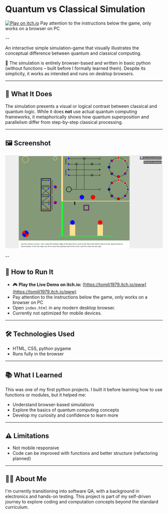 # Quantum vs Classical Simulation

[![Play on itch.io](https://img.shields.io/badge/Play_on-Itch.io-red?style=for-the-badge&logo=itch-io)](https://tomili1979.itch.io/qww)
Pay attention to the instructions below the game, only works on a browser on PC

--

An interactive simple simulation-game that visually illustrates the conceptual difference between quantum and classical computing.

🧠 The simulation is entirely browser-based and written in basic python (without functions – built before I formally learned them). Despite its simplicity, it works as intended and runs on desktop browsers.

---

## 🧪 What It Does

The simulation presents a visual or logical contrast between classical and quantum logic. While it does **not** use actual quantum computing frameworks, it metaphorically shows how quantum superposition 
and parallelism differ from step-by-step classical processing.

---

## 🖼️ Screenshot

![Quantum vs Classical Simulation](https://raw.githubusercontent.com/tomili1979/crispy-funicular/main/Quantum%20vs%20Classical%20Simulation.png)

--

## 🚀 How to Run It

- 🎮 **Play the Live Demo on itch.io:** [https://tomili1979.itch.io/qww](https://tomili1979.itch.io/qww)
- Pay attention to the instructions below the game, only works on a browser on PC
- Open `index.html` in any modern desktop browser.
- Currently not optimized for mobile devices.

---

## 🛠️ Technologies Used

- HTML, CSS, python pygame
- Runs fully in the browser

---

## 📚 What I Learned

This was one of my first python projects. I built it before learning how to use functions or modules, but it helped me:
- Understand browser-based simulations
- Explore the basics of quantum computing concepts
- Develop my curiosity and confidence to learn more

---

## ⚠️ Limitations

- Not mobile responsive
- Code can be improved with functions and better structure (refactoring planned)

---

## 👨‍💻 About Me

I'm currently transitioning into software QA, with a background in electronics and hands-on testing. This project is part of my self-driven journey to explore coding 
and computation concepts beyond the standard curriculum.

